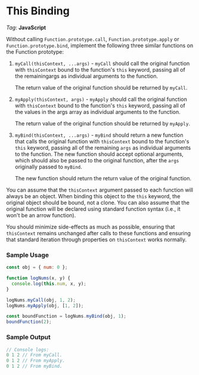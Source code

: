 # This Binding

_Tag_: **JavaScript**

Without calling `Function.prototype.call`, `Function.prototype.apply` or `Function.prototype.bind`, implement the following three similar functions on the Function prototype:

1. `myCall(thisContext, ...args)` - `myCall` should call the original function with `thisContext` bound to the function's `this` keyword, passing all of the remainingargs as individual arguments to the function.

   The return value of the original function should be returned by `myCall`.

2. `myApply(thisContext, args)` - `myApply` should call the original function with `thisContext` bound to the function's `this` keyword, passing all of the values in the args array as individual arguments to the function.

   The return value of the original function should be returned by `myApply`.

3. `myBind(thisContext, ...args)` - `myBind` should return a new function that calls the original function with `thisContext` bound to the function's `this` keyword, passing all of the remaining `args` as individual arguments to the function. The new function should accept optional arguments, which should also be passed to the original function, after the `args` originally passed to `myBind`.

   The new function should return the return value of the original function.

You can assume that the `thisContext` argument passed to each function will always be an object. When binding this object to the `this` keyword, the original object should be bound, not a clone. You can also assume that the original function will be declared using standard function syntax (i.e., it won't be an arrow function).

You should minimize side-effects as much as possible, ensuring that `thisContext` remains unchanged after calls to these functions and ensuring that standard iteration through properties on `thisContext` works normally.

### Sample Usage

```javascript
const obj = { num: 0 };

function logNums(x, y) {
  console.log(this.num, x, y);
}

logNums.myCall(obj, 1, 2);
logNums.myApply(obj, [1, 2]);

const boundFunction = logNums.myBind(obj, 1);
boundFunction(2);
```

### Sample Output

```javascript
// Console logs:
0 1 2 // From myCall.
0 1 2 // From myApply.
0 1 2 // From myBind.
```
